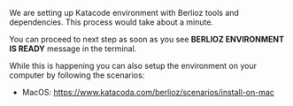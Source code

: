 We are setting up Katacode environment with Berlioz tools and dependencies. This process would take about a minute.  

You can proceed to next step as soon as you see **BERLIOZ ENVIRONMENT IS READY** message in the terminal.

While this is happening you can also setup the environment on your computer by following the scenarios:
* MacOS: https://www.katacoda.com/berlioz/scenarios/install-on-mac